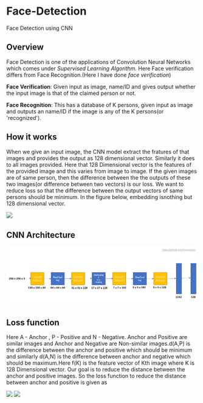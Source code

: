 # Face-Detection
Face Detection using CNN

## Overview

Face Detection is one of the applications of Convolution Neural Networks which comes under *Supervised Learning Algorithm.* Here Face verification differs from Face Recognition.(Here I have done *face verification*)

**Face Verification**: Given input as image, name/ID and gives output whether the input image is that of the claimed person or not.

**Face Recognition**: This has a database of K persons, given input as image and outputs an name/ID if the image is any of the K persons(or 'recognized').

## How it works

When we give an input image, the CNN model extract the fratures of that images and provides the output as 128 dimensional vector. Similarly it does to all images provided. Here that 128 Dimensional vector is the features of the provided image and this varies from image to image. If the given images are of same person, then the difference between the the outputs of these two images(or difference between two vectors) is our loss. We want to reduce loss so that the difference between the output vectors of same persons should be minimum. In the figure below, embedding isnothing but 128 dimensional vector.

![](https://omoindrot.github.io/assets/triplet_loss/triplet_loss.png)

## CNN Architecture
![](Images/Face_Recognition_CNN.png)

## Loss function

Here A - Anchor , P - Positive and N - Negative. Anchor and Positive are similar images and Anchor and Negative are Non-similar images.d(A,P) is the difference between the anchor and positive which should be minimum and similarly d(A,N) is the difference between anchor and negative which should be maximum.Here f(K) is the feature vector of Kth image where K is 128 Dimensional vector. Our goal is to reduce the distance between the anchor and positive images. So the loss function to reduce the distance between anchor and positive is given as 

![](https://miro.medium.com/max/1820/1*yErMb9cNaqigokn44wBF6Q.png)
![](https://cdn-images-1.medium.com/max/1000/1*7jMlX6o12-6op5Ses98i6w.png)
